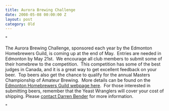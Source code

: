 ```yaml
---
title: Aurora Brewing Challenge
date: 2008-05-08 00:00:00 Z
layout: post
category: Old
---
```


"<p>The Aurora Brewing Challenge&#44; sponsored each year by the Edmonton Homebrewers Guild&#44; is coming up at the end of May.&nbsp; Entries are needed in Edmonton by May 21st.&nbsp; We encourage all club members to submit some of their homebrew&nbsp;to the competition.&nbsp; This competition has some of the best judges in Canada&#44; and it is a great&nbsp;way to get excellent feedback on your beer.&nbsp;&nbsp;Top beers also get the chance to qualify&nbsp;for the annual Masters Championship of Amateur Brewing.&nbsp; More details can be found on the <a href="http://ehg.ca/?q=ABC2008" target="_blank">Edmonton Homebrewers Guild webpage here</a>.&nbsp; For those interested in submitting beers&#44; remember that the Yeast Wranglers will cover your&nbsp;cost of shipping.&nbsp;Please <a href="http://www.yeastwranglers.ca/About/ContactUs/ContactDarren/tabid/312/Default.aspx" onclick="window.open(this.href&#44;''&#44;'resizable=yes&#44;location=no&#44;menubar=no&#44;scrollbars=no&#44;status=no&#44;toolbar=no&#44;fullscreen=no&#44;dependent=no&#44;width=700&#44;height=800&#44;status'); return false">contact Darren Bender</a> for more information.</p>"
